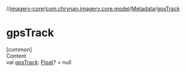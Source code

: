 //[imagery-core](../../../index.md)/[com.chrynan.imagery.core.model](../index.md)/[Metadata](index.md)/[gpsTrack](gps-track.md)



# gpsTrack  
[common]  
Content  
val [gpsTrack](gps-track.md): [Float](https://kotlinlang.org/api/latest/jvm/stdlib/kotlin/-float/index.html)? = null  



